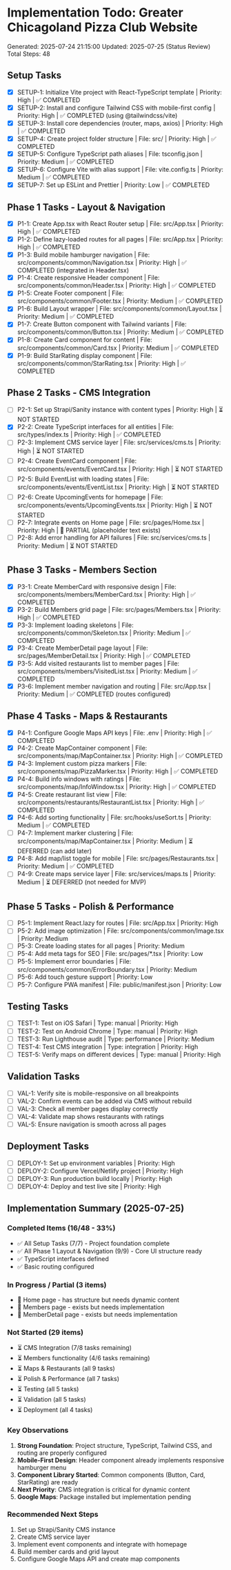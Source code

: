 # Implementation Todo: Greater Chicagoland Pizza Club Website
Generated: 2025-07-24 21:15:00
Updated: 2025-07-25 (Status Review)
Total Steps: 48

## Setup Tasks
- [x] SETUP-1: Initialize Vite project with React-TypeScript template | Priority: High | ✅ COMPLETED
- [x] SETUP-2: Install and configure Tailwind CSS with mobile-first config | Priority: High | ✅ COMPLETED (using @tailwindcss/vite)
- [x] SETUP-3: Install core dependencies (router, maps, axios) | Priority: High | ✅ COMPLETED
- [x] SETUP-4: Create project folder structure | File: src/ | Priority: High | ✅ COMPLETED
- [x] SETUP-5: Configure TypeScript path aliases | File: tsconfig.json | Priority: Medium | ✅ COMPLETED
- [x] SETUP-6: Configure Vite with alias support | File: vite.config.ts | Priority: Medium | ✅ COMPLETED
- [x] SETUP-7: Set up ESLint and Prettier | Priority: Low | ✅ COMPLETED

## Phase 1 Tasks - Layout & Navigation
- [x] P1-1: Create App.tsx with React Router setup | File: src/App.tsx | Priority: High | ✅ COMPLETED
- [x] P1-2: Define lazy-loaded routes for all pages | File: src/App.tsx | Priority: High | ✅ COMPLETED
- [x] P1-3: Build mobile hamburger navigation | File: src/components/common/Navigation.tsx | Priority: High | ✅ COMPLETED (integrated in Header.tsx)
- [x] P1-4: Create responsive Header component | File: src/components/common/Header.tsx | Priority: High | ✅ COMPLETED
- [x] P1-5: Create Footer component | File: src/components/common/Footer.tsx | Priority: Medium | ✅ COMPLETED
- [x] P1-6: Build Layout wrapper | File: src/components/common/Layout.tsx | Priority: Medium | ✅ COMPLETED
- [x] P1-7: Create Button component with Tailwind variants | File: src/components/common/Button.tsx | Priority: Medium | ✅ COMPLETED
- [x] P1-8: Create Card component for content | File: src/components/common/Card.tsx | Priority: Medium | ✅ COMPLETED
- [x] P1-9: Build StarRating display component | File: src/components/common/StarRating.tsx | Priority: High | ✅ COMPLETED

## Phase 2 Tasks - CMS Integration
- [ ] P2-1: Set up Strapi/Sanity instance with content types | Priority: High | ⏳ NOT STARTED
- [x] P2-2: Create TypeScript interfaces for all entities | File: src/types/index.ts | Priority: High | ✅ COMPLETED
- [ ] P2-3: Implement CMS service layer | File: src/services/cms.ts | Priority: High | ⏳ NOT STARTED
- [ ] P2-4: Create EventCard component | File: src/components/events/EventCard.tsx | Priority: High | ⏳ NOT STARTED
- [ ] P2-5: Build EventList with loading states | File: src/components/events/EventList.tsx | Priority: High | ⏳ NOT STARTED
- [ ] P2-6: Create UpcomingEvents for homepage | File: src/components/events/UpcomingEvents.tsx | Priority: High | ⏳ NOT STARTED
- [ ] P2-7: Integrate events on Home page | File: src/pages/Home.tsx | Priority: High | 🚧 PARTIAL (placeholder text exists)
- [ ] P2-8: Add error handling for API failures | File: src/services/cms.ts | Priority: Medium | ⏳ NOT STARTED

## Phase 3 Tasks - Members Section
- [x] P3-1: Create MemberCard with responsive design | File: src/components/members/MemberCard.tsx | Priority: High | ✅ COMPLETED
- [x] P3-2: Build Members grid page | File: src/pages/Members.tsx | Priority: High | ✅ COMPLETED
- [x] P3-3: Implement loading skeletons | File: src/components/common/Skeleton.tsx | Priority: Medium | ✅ COMPLETED
- [x] P3-4: Create MemberDetail page layout | File: src/pages/MemberDetail.tsx | Priority: High | ✅ COMPLETED
- [x] P3-5: Add visited restaurants list to member pages | File: src/components/members/VisitedList.tsx | Priority: Medium | ✅ COMPLETED
- [x] P3-6: Implement member navigation and routing | File: src/App.tsx | Priority: Medium | ✅ COMPLETED (routes configured)

## Phase 4 Tasks - Maps & Restaurants
- [x] P4-1: Configure Google Maps API keys | File: .env | Priority: High | ✅ COMPLETED
- [x] P4-2: Create MapContainer component | File: src/components/map/MapContainer.tsx | Priority: High | ✅ COMPLETED
- [x] P4-3: Implement custom pizza markers | File: src/components/map/PizzaMarker.tsx | Priority: High | ✅ COMPLETED
- [x] P4-4: Build info windows with ratings | File: src/components/map/InfoWindow.tsx | Priority: High | ✅ COMPLETED
- [x] P4-5: Create restaurant list view | File: src/components/restaurants/RestaurantList.tsx | Priority: High | ✅ COMPLETED
- [x] P4-6: Add sorting functionality | File: src/hooks/useSort.ts | Priority: Medium | ✅ COMPLETED
- [ ] P4-7: Implement marker clustering | File: src/components/map/MapContainer.tsx | Priority: Medium | ⏳ DEFERRED (can add later)
- [x] P4-8: Add map/list toggle for mobile | File: src/pages/Restaurants.tsx | Priority: Medium | ✅ COMPLETED
- [ ] P4-9: Create maps service layer | File: src/services/maps.ts | Priority: Medium | ⏳ DEFERRED (not needed for MVP)

## Phase 5 Tasks - Polish & Performance
- [ ] P5-1: Implement React.lazy for routes | File: src/App.tsx | Priority: High
- [ ] P5-2: Add image optimization | File: src/components/common/Image.tsx | Priority: Medium
- [ ] P5-3: Create loading states for all pages | Priority: Medium
- [ ] P5-4: Add meta tags for SEO | File: src/pages/*.tsx | Priority: Low
- [ ] P5-5: Implement error boundaries | File: src/components/common/ErrorBoundary.tsx | Priority: Medium
- [ ] P5-6: Add touch gesture support | Priority: Low
- [ ] P5-7: Configure PWA manifest | File: public/manifest.json | Priority: Low

## Testing Tasks
- [ ] TEST-1: Test on iOS Safari | Type: manual | Priority: High
- [ ] TEST-2: Test on Android Chrome | Type: manual | Priority: High
- [ ] TEST-3: Run Lighthouse audit | Type: performance | Priority: Medium
- [ ] TEST-4: Test CMS integration | Type: integration | Priority: High
- [ ] TEST-5: Verify maps on different devices | Type: manual | Priority: High

## Validation Tasks
- [ ] VAL-1: Verify site is mobile-responsive on all breakpoints
- [ ] VAL-2: Confirm events can be added via CMS without rebuild
- [ ] VAL-3: Check all member pages display correctly
- [ ] VAL-4: Validate map shows restaurants with ratings
- [ ] VAL-5: Ensure navigation is smooth across all pages

## Deployment Tasks
- [ ] DEPLOY-1: Set up environment variables | Priority: High
- [ ] DEPLOY-2: Configure Vercel/Netlify project | Priority: High
- [ ] DEPLOY-3: Run production build locally | Priority: High
- [ ] DEPLOY-4: Deploy and test live site | Priority: High

## Implementation Summary (2025-07-25)

### Completed Items (16/48 - 33%)
- ✅ All Setup Tasks (7/7) - Project foundation complete
- ✅ All Phase 1 Layout & Navigation (9/9) - Core UI structure ready
- ✅ TypeScript interfaces defined
- ✅ Basic routing configured

### In Progress / Partial (3 items)
- 🚧 Home page - has structure but needs dynamic content
- 🚧 Members page - exists but needs implementation
- 🚧 MemberDetail page - exists but needs implementation

### Not Started (29 items)
- ⏳ CMS Integration (7/8 tasks remaining)
- ⏳ Members functionality (4/6 tasks remaining)
- ⏳ Maps & Restaurants (all 9 tasks)
- ⏳ Polish & Performance (all 7 tasks)
- ⏳ Testing (all 5 tasks)
- ⏳ Validation (all 5 tasks)
- ⏳ Deployment (all 4 tasks)

### Key Observations
1. **Strong Foundation**: Project structure, TypeScript, Tailwind CSS, and routing are properly configured
2. **Mobile-First Design**: Header component already implements responsive hamburger menu
3. **Component Library Started**: Common components (Button, Card, StarRating) are ready
4. **Next Priority**: CMS integration is critical for dynamic content
5. **Google Maps**: Package installed but implementation pending

### Recommended Next Steps
1. Set up Strapi/Sanity CMS instance
2. Create CMS service layer
3. Implement event components and integrate with homepage
4. Build member cards and grid layout
5. Configure Google Maps API and create map components